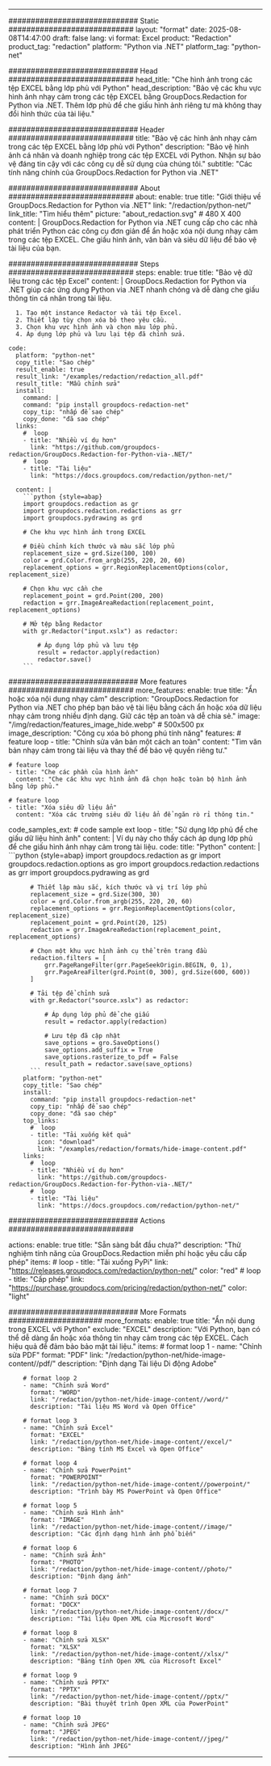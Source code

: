 
---
############################# Static ############################
layout: "format"
date:  2025-08-08T14:47:00
draft: false
lang: vi
format: Excel
product: "Redaction"
product_tag: "redaction"
platform: "Python via .NET"
platform_tag: "python-net"

############################# Head ############################
head_title: "Che hình ảnh trong các tệp EXCEL bằng lớp phủ với Python"
head_description: "Bảo vệ các khu vực hình ảnh nhạy cảm trong các tệp EXCEL bằng GroupDocs.Redaction for Python via .NET. Thêm lớp phủ để che giấu hình ảnh riêng tư mà không thay đổi hình thức của tài liệu."

############################# Header ############################
title: "Bảo vệ các hình ảnh nhạy cảm trong các tệp EXCEL bằng lớp phủ với Python" 
description: "Bảo vệ hình ảnh cá nhân và doanh nghiệp trong các tệp EXCEL với Python. Nhận sự bảo vệ đáng tin cậy với các công cụ dễ sử dụng của chúng tôi."
subtitle: "Các tính năng chính của GroupDocs.Redaction for Python via .NET" 

############################# About ############################
about:
    enable: true
    title: "Giới thiệu về GroupDocs.Redaction for Python via .NET"
    link: "/redaction/python-net/"
    link_title: "Tìm hiểu thêm"
    picture: "about_redaction.svg" # 480 X 400
    content: |
       GroupDocs.Redaction for Python via .NET cung cấp cho các nhà phát triển Python các công cụ đơn giản để ẩn hoặc xóa nội dung nhạy cảm trong các tệp EXCEL. Che giấu hình ảnh, văn bản và siêu dữ liệu để bảo vệ tài liệu của bạn.

############################# Steps ############################
steps:
    enable: true
    title: "Bảo vệ dữ liệu trong các tệp Excel"
    content: |
      GroupDocs.Redaction for Python via .NET giúp các ứng dụng Python via .NET nhanh chóng và dễ dàng che giấu thông tin cá nhân trong tài liệu.
      
      1. Tạo một instance Redactor và tải tệp Excel.
      2. Thiết lập tùy chọn xóa bỏ theo yêu cầu.
      3. Chọn khu vực hình ảnh và chọn màu lớp phủ.
      4. Áp dụng lớp phủ và lưu lại tệp đã chỉnh sửa.
   
    code:
      platform: "python-net"
      copy_title: "Sao chép"
      result_enable: true
      result_link: "/examples/redaction/redaction_all.pdf"
      result_title: "Mẫu chỉnh sửa"
      install:
        command: |
        command: "pip install groupdocs-redaction-net"
        copy_tip: "nhấp để sao chép"
        copy_done: "đã sao chép"
      links:
        #  loop
        - title: "Nhiều ví dụ hơn"
          link: "https://github.com/groupdocs-redaction/GroupDocs.Redaction-for-Python-via-.NET/"
        #  loop
        - title: "Tài liệu"
          link: "https://docs.groupdocs.com/redaction/python-net/"
          
      content: |
        ```python {style=abap}
        import groupdocs.redaction as gr
        import groupdocs.redaction.redactions as grr
        import groupdocs.pydrawing as grd

        # Che khu vực hình ảnh trong EXCEL

        # Điều chỉnh kích thước và màu sắc lớp phủ
        replacement_size = grd.Size(100, 100)
        color = grd.Color.from_argb(255, 220, 20, 60)
        replacement_options = grr.RegionReplacementOptions(color, replacement_size)

        # Chọn khu vực cần che
        replacement_point = grd.Point(200, 200)
        redaction = grr.ImageAreaRedaction(replacement_point, replacement_options)
                
        # Mở tệp bằng Redactor
        with gr.Redactor("input.xslx") as redactor:

            # Áp dụng lớp phủ và lưu tệp
            result = redactor.apply(redaction)
            redactor.save()
        ```            


############################# More features ############################
more_features:
  enable: true
  title: "Ẩn hoặc xóa nội dung nhạy cảm"
  description: "GroupDocs.Redaction for Python via .NET cho phép bạn bảo vệ tài liệu bằng cách ẩn hoặc xóa dữ liệu nhạy cảm trong nhiều định dạng. Giữ các tệp an toàn và dễ chia sẻ."
  image: "/img/redaction/features_image_hide.webp" # 500x500 px
  image_description: "Công cụ xóa bỏ phong phú tính năng"
  features:
    # feature loop
    - title: "Chỉnh sửa văn bản một cách an toàn"
      content: "Tìm văn bản nhạy cảm trong tài liệu và thay thế để bảo vệ quyền riêng tư."

    # feature loop
    - title: "Che các phần của hình ảnh"
      content: "Che các khu vực hình ảnh đã chọn hoặc toàn bộ hình ảnh bằng lớp phủ."

    # feature loop
    - title: "Xóa siêu dữ liệu ẩn"
      content: "Xóa các trường siêu dữ liệu ẩn để ngăn rò rỉ thông tin."
      
  code_samples_ext:
    # code sample ext loop
    - title: "Sử dụng lớp phủ để che giấu dữ liệu hình ảnh"
      content: |
        Ví dụ này cho thấy cách áp dụng lớp phủ để che giấu hình ảnh nhạy cảm trong tài liệu.
      code:
        title: "Python"
        content: |
          ```python {style=abap}
          import groupdocs.redaction as gr
          import groupdocs.redaction.options as gro
          import groupdocs.redaction.redactions as grr
          import groupdocs.pydrawing as grd

          # Thiết lập màu sắc, kích thước và vị trí lớp phủ
          replacement_size = grd.Size(300, 30)
          color = grd.Color.from_argb(255, 220, 20, 60)
          replacement_options = grr.RegionReplacementOptions(color, replacement_size)
          replacement_point = grd.Point(20, 125)
          redaction = grr.ImageAreaRedaction(replacement_point, replacement_options)

          # Chọn một khu vực hình ảnh cụ thể trên trang đầu
          redaction.filters = [
              grr.PageRangeFilter(grr.PageSeekOrigin.BEGIN, 0, 1),
              grr.PageAreaFilter(grd.Point(0, 300), grd.Size(600, 600))
          ]

          # Tải tệp để chỉnh sửa
          with gr.Redactor("source.xslx") as redactor:

              # Áp dụng lớp phủ để che giấu
              result = redactor.apply(redaction)

              # Lưu tệp đã cập nhật
              save_options = gro.SaveOptions()
              save_options.add_suffix = True
              save_options.rasterize_to_pdf = False
              result_path = redactor.save(save_options)
          ```
        platform: "python-net"
        copy_title: "Sao chép"
        install:
          command: "pip install groupdocs-redaction-net"
          copy_tip: "nhấp để sao chép"
          copy_done: "đã sao chép"
        top_links:
          #  loop
          - title: "Tải xuống kết quả"
            icon: "download"
            link: "/examples/redaction/formats/hide-image-content.pdf"
        links:
          #  loop
          - title: "Nhiều ví dụ hơn"
            link: "https://github.com/groupdocs-redaction/GroupDocs.Redaction-for-Python-via-.NET/"
          #  loop
          - title: "Tài liệu"
            link: "https://docs.groupdocs.com/redaction/python-net/"


############################# Actions ############################

actions:
  enable: true
  title: "Sẵn sàng bắt đầu chưa?"
  description: "Thử nghiệm tính năng của GroupDocs.Redaction miễn phí hoặc yêu cầu cấp phép"
  items:
    #  loop
    - title: "Tải xuống PyPi"
      link: "https://releases.groupdocs.com/redaction/python-net/"
      color: "red"
        #  loop
    - title: "Cấp phép"
      link: "https://purchase.groupdocs.com/pricing/redaction/python-net/"
      color: "light"


############################# More Formats #####################
more_formats:
    enable: true
    title: "Ẩn nội dung trong EXCEL với Python"
    exclude: "EXCEL"
    description: "Với Python, bạn có thể dễ dàng ẩn hoặc xóa thông tin nhạy cảm trong các tệp EXCEL. Cách hiệu quả để đảm bảo bảo mật tài liệu."
    items: 
        # format loop 1
        - name: "Chỉnh sửa PDF"
          format: "PDF"
          link: "/redaction/python-net/hide-image-content//pdf/"
          description: "Định dạng Tài liệu Di động Adobe"

        # format loop 2
        - name: "Chỉnh sửa Word"
          format: "WORD"
          link: "/redaction/python-net/hide-image-content//word/"
          description: "Tài liệu MS Word và Open Office"
          
        # format loop 3
        - name: "Chỉnh sửa Excel"
          format: "EXCEL"
          link: "/redaction/python-net/hide-image-content//excel/"
          description: "Bảng tính MS Excel và Open Office"

        # format loop 4
        - name: "Chỉnh sửa PowerPoint"
          format: "POWERPOINT"
          link: "/redaction/python-net/hide-image-content//powerpoint/"
          description: "Trình bày MS PowerPoint và Open Office"

        # format loop 5
        - name: "Chỉnh sửa Hình ảnh"
          format: "IMAGE"
          link: "/redaction/python-net/hide-image-content//image/"
          description: "Các định dạng hình ảnh phổ biến"

        # format loop 6
        - name: "Chỉnh sửa Ảnh"
          format: "PHOTO"
          link: "/redaction/python-net/hide-image-content//photo/"
          description: "Định dạng ảnh"

        # format loop 7
        - name: "Chỉnh sửa DOCX"
          format: "DOCX"
          link: "/redaction/python-net/hide-image-content//docx/"
          description: "Tài liệu Open XML của Microsoft Word"
          
        # format loop 8
        - name: "Chỉnh sửa XLSX"
          format: "XLSX"
          link: "/redaction/python-net/hide-image-content//xlsx/"
          description: "Bảng tính Open XML của Microsoft Excel"
          
        # format loop 9
        - name: "Chỉnh sửa PPTX"
          format: "PPTX"
          link: "/redaction/python-net/hide-image-content//pptx/"
          description: "Bài thuyết trình Open XML của PowerPoint"

        # format loop 10
        - name: "Chỉnh sửa JPEG"
          format: "JPEG"
          link: "/redaction/python-net/hide-image-content//jpeg/"
          description: "Hình ảnh JPEG"


---